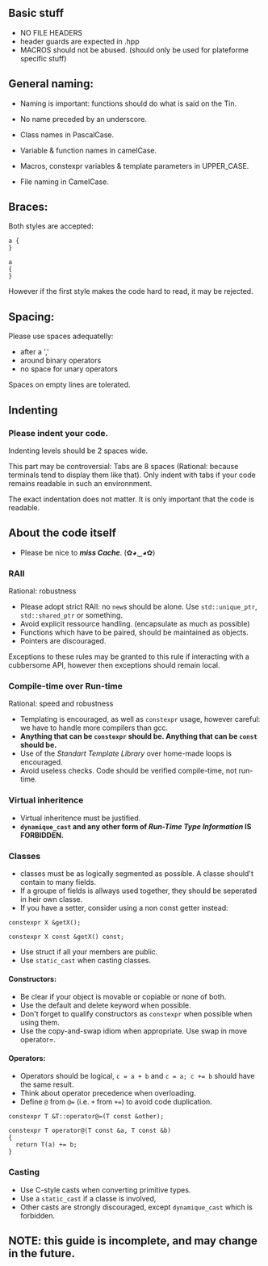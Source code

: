 ## Basic stuff

- NO FILE HEADERS
- header guards are expected in .hpp
- MACROS should not be abused. (should only be used for plateforme specific stuff)

## General naming:

- Naming is important: functions should do what is said on the Tin.

- No name preceded by an underscore.

- Class names in PascalCase.

- Variable & function names in camelCase.

- Macros, constexpr variables & template parameters in UPPER_CASE.

- File naming in CamelCase.

## Braces:

Both styles are accepted:
```
a {
}

a
{
}
```
However if the first style makes the code hard to read, it may be rejected.

## Spacing:

Please use spaces adequatelly:
- after a ','
- around binary operators
- no space for unary operators

Spaces on empty lines are tolerated.

## Indenting
### Please indent your code.

Indenting levels should be 2 spaces wide.

This part may be controversial:
Tabs are 8 spaces (Rational: because terminals tend to display them like that).
Only indent with tabs if your code remains readable in such an environnment.

The exact indentation does not matter. It is only important that the code is readable.

## About the code itself

- Please be nice to ___miss Cache___. (✿◕‿◕✿)

### RAII
Rational: robustness

- Please adopt strict RAII: no `new`s should be alone. Use `std::unique_ptr`, `std::shared_ptr` or something.
- Avoid explicit ressource handling. (encapsulate as much as possible)
- Functions which have to be paired, should be maintained as objects.
- Pointers are discouraged.

Exceptions to these rules may be granted to this rule if interacting with a cubbersome API, however then exceptions should remain local.

### Compile-time over Run-time
Rational: speed and robustness

- Templating is encouraged, as well as `constexpr` usage, however careful: we have to handle more compilers than gcc.
- __Anything that can be `constexpr` should be. Anything that can be `const` should be.__
- Use of the _Standart Template Library_ over home-made loops is encouraged.
- Avoid useless checks. Code should be verified compile-time, not run-time.

### Virtual inheritence

- Virtual inheritence must be justified.
- __`dynamique_cast` and any other form of _Run-Time Type Information_ IS FORBIDDEN.__

### Classes

- classes must be as logically segmented as possible. A classe should't contain to many fields.
- If a groupe of fields is allways used together, they should be seperated in heir own classe.
- If you have a setter, consider using a non const getter instead:
```
constexpr X &getX();

constexpr X const &getX() const;
```
- Use struct if all your members are public.
- Use `static_cast` when casting classes.

#### Constructors:

- Be clear if your object is movable or copiable or none of both.
- Use the default and delete keyword when possible.
- Don't forget to qualify constructors as `constexpr` when possible when using them.
- Use the copy-and-swap idiom when appropriate. Use swap in move operator=.

#### Operators:

- Operators should be logical, `c = a + b` and `c = a; c += b` should have the same result.
- Think about operator precedence when overloading.
- Define `@` from `@=` (i.e. `+` from `+=`) to avoid code duplication.

```
constexpr T &T::operator@=(T const &other);

constexpr T operator@(T const &a, T const &b)
{
  return T(a) += b;
}
```

### Casting

- Use C-style casts when converting primitive types.
- Use a `static_cast` if a classe is involved,
- Other casts are strongly discouraged, except `dynamique_cast` which is forbidden.

## NOTE: this guide is incomplete, and may change in the future. 
